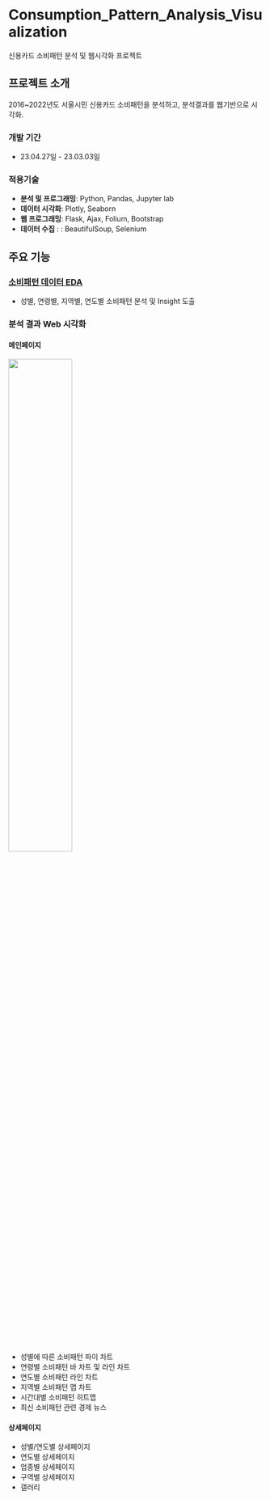 # Consumption_Pattern_Analysis_Visualization
신용카드 소비패턴 분석 및 웹시각화 프로젝트


## 프로젝트 소개
2016~2022년도 서울시민 신용카드 소비패턴을 분석하고, 분석결과를 웹기반으로 시각화.
<br>

### 개발 기간
* 23.04.27일 - 23.03.03일


### 적용기술
- **분석 및 프로그래밍**: Python, Pandas, Jupyter lab
- **데이터 시각화**: Plotly, Seaborn
- **웹 프로그래밍**: Flask, Ajax, Folium, Bootstrap
- **데이터 수집** : : BeautifulSoup, Selenium


## 주요 기능
### <a href="https://github.com/ar-kim2/Consumption_Pattern_Analysis_Visualization/tree/master/eda" >소비패턴 데이터 EDA</a>
- 성별, 연령별, 지역별, 연도별 소비패턴 분석 및 Insight 도출

### 분석 결과 Web 시각화
#### 메인페이지
<img width="50%" height="50%" src='https://user-images.githubusercontent.com/60689555/233045305-eab26b09-d3ad-4f7f-98e5-354eac51683a.png'><br> 
- 성별에 따른 소비패턴 파이 차트
- 연령별 소비패턴 바 차트 및 라인 차트
- 연도별 소비패턴 라인 차트
- 지역별 소비패턴 맵 차트
- 시간대별 소비패턴 히트맵
- 최신 소비패턴 관련 경제 뉴스

#### 상세페이지
- 성별/연도별 상세페이지
- 연도별 상세페이지
- 업종별 상세페이지
- 구역별 상세페이지
- 갤러리
